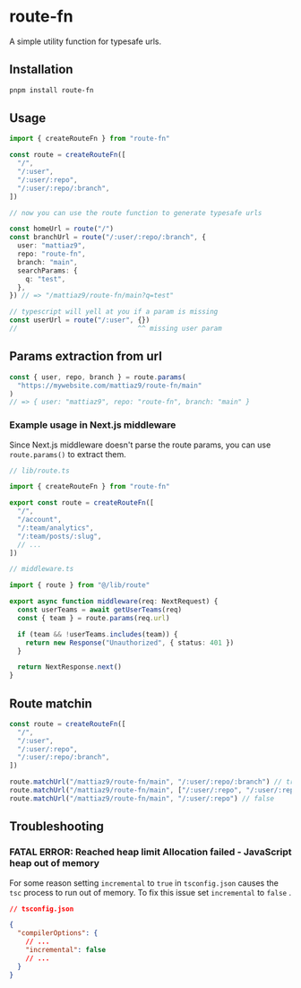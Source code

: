 # route-fn

A simple utility function for typesafe urls.

## Installation

```bash
pnpm install route-fn
```

## Usage

```ts
import { createRouteFn } from "route-fn"

const route = createRouteFn([
  "/",
  "/:user",
  "/:user/:repo",
  "/:user/:repo/:branch",
])

// now you can use the route function to generate typesafe urls

const homeUrl = route("/")
const branchUrl = route("/:user/:repo/:branch", {
  user: "mattiaz9",
  repo: "route-fn",
  branch: "main",
  searchParams: {
    q: "test",
  },
}) // => "/mattiaz9/route-fn/main?q=test"

// typescript will yell at you if a param is missing
const userUrl = route("/:user", {})
//                              ^^ missing user param
```

## Params extraction from url

```ts
const { user, repo, branch } = route.params(
  "https://mywebsite.com/mattiaz9/route-fn/main"
)
// => { user: "mattiaz9", repo: "route-fn", branch: "main" }
```

### Example usage in Next.js middleware

Since Next.js middleware doesn't parse the route params, you can use `route.params()` to extract them.

```ts
// lib/route.ts

import { createRouteFn } from "route-fn"

export const route = createRouteFn([
  "/",
  "/account",
  "/:team/analytics",
  "/:team/posts/:slug",
  // ...
])
```

```ts
// middleware.ts

import { route } from "@/lib/route"

export async function middleware(req: NextRequest) {
  const userTeams = await getUserTeams(req)
  const { team } = route.params(req.url)

  if (team && !userTeams.includes(team)) {
    return new Response("Unauthorized", { status: 401 })
  }

  return NextResponse.next()
}
```

## Route matchin

```ts
const route = createRouteFn([
  "/",
  "/:user",
  "/:user/:repo",
  "/:user/:repo/:branch",
])

route.matchUrl("/mattiaz9/route-fn/main", "/:user/:repo/:branch") // true
route.matchUrl("/mattiaz9/route-fn/main", ["/:user/:repo", "/:user/:repo/:branch"]) // true
route.matchUrl("/mattiaz9/route-fn/main", "/:user/:repo") // false
```

## Troubleshooting

### FATAL ERROR: Reached heap limit Allocation failed - JavaScript heap out of memory

For some reason setting `incremental` to `true` in `tsconfig.json` causes the `tsc` process to run out of memory. To fix this issue set `incremental` to `false` .

```json
// tsconfig.json

{
  "compilerOptions": {
    // ...
    "incremental": false
    // ...
  }
}
```
